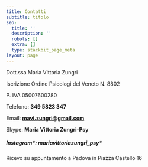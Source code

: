 ```yaml
---
title: Contatti
subtitle: titolo
seo:
  title: ''
  description: ''
  robots: []
  extra: []
  type: stackbit_page_meta
layout: page
---
```



Dott.ssa Maria Vittoria Zungri

Iscrizione Ordine Psicologi del Veneto N. 8802

P. IVA 05007600280

Telefono: **349 5823 347**

Email: **mavi.zungri@gmail.com**

Skype: **Maria Vittoria Zungri-Psy**

##### Instagram*: **mariavittoriazungri_psy***

Ricevo su appuntamento a Padova in Piazza Castello 16
